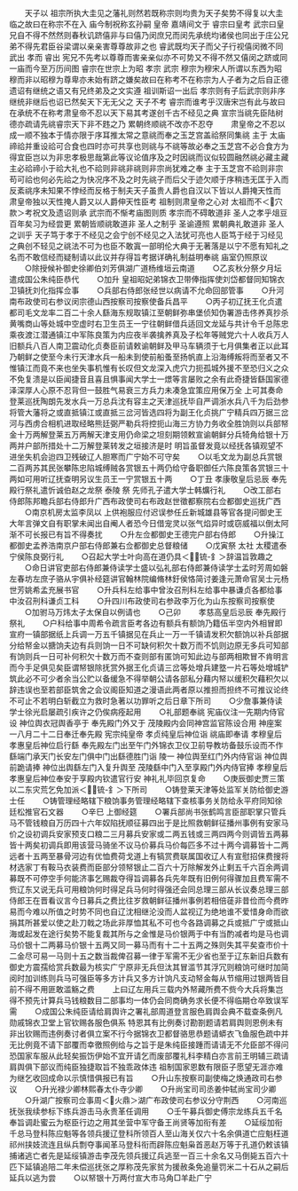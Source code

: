<!-- { "loadSidebar": true } -->
　　天子以  祖宗所执大圭见之藩礼则然若既称宗则均贵为天子矣势不得复以大圭临之故曰在称宗不在入  庙今制祝称玄孙嗣  皇帝  嘉靖间文于  睿宗曰皇考  武宗曰皇兄自不得不然然则春秋讥跻僖非与曰僖乃闵庶兄而闵先承统均诸侯也同出于庄公兄弟不得先君臣谷梁谓以亲亲害尊尊故非之也  睿武既均天子而父子行视僖闵微不同武出  孝而  睿出  宪兄不先考以尊尊而害亲亲似亦不可势又不得不然又僖闵之跻或同一庙而今至万历间图  睿宗在世宗上为昭  孝宗  武宗  穆宗为穆宋人所谓以东西为昭穆而非以昭穆为尊卑亦未始有跻之嫌矣故曰在称考不在称宗为人子者为之后自正德遗诏有继统之语又有兄终弟及之文实遵  祖训斯诏一出后  孝宗则有子后武宗则非序继统非继后也诏已然矣天下无无父之  天子不考  睿宗而谁考乎汉唐宋岂有此与故曰在承统不在称考肃皇帝不忍以天下易其考遂创千古不经见之典  宣宗当祧先臣陆树德亦疏请先祧睿宗天下非不韪之乃  累朝终顺祧不改亦不忍夺
　　肃皇帝之不忍以成一顺不独本于情亦限于序耳推太常之意祧而奉之玉芝宫盖祫祭同集祧  主于  太庙禘祫并重设祫可合食也四时亦可共享也则祧与不祧等故必奉之玉芝宫不必合食方为得宜臣岂以为非忠孝极思哉第此等议论值序及之时因祧而议似较圆融然祧必藏主藏主必祫禘小于祫大礼也不祫则非祧非祧则非宗尚犹难之奉  主于玉芝宫不祫则非宗苟可祫也何必先祫之为快况序不及之时先祧子而后父于迹欠顺于序稍违无匡于入而反紊祧序未知果不悖经而反格于制夫天子虽贵人爵也自汉以下皆以人爵掩天性而  肃皇帝独以天性掩人爵又以人爵伸天性臣考  祖制则肃皇帝之心对  太祖而不＜穴款＞考祝文及遗诏则承  武宗而不惭考庙图则质  孝宗而不碍敢道非  圣人之孝乎俎豆百年矣习为经尝更  累朝皆顺祧敢道非  圣人之制乎  圣谕遵照  累朝典礼敢道非  圣人之训乎  天子笃于孝于不经见之会宁创不经见之入法犹可亮也人臣笃于经于习经见之典创不轻见之祧法不可为也臣不敢寘一部明伦大典于无著落是以宁不愿有知礼之名而不敢信经而疑制请以此议并存得旨考据详确礼制益明奉祧  庙室仍照原议
　　○除授候补御史徐卿伯刘芳俱湖广道杨维垣云南道
　　○乙亥秋分祭夕月坛遣成国公朱纯臣恭代
　　○加升  皇祖昭妃弟锦衣卫带俸指挥使刘岱都督同知锦衣卫镇抚刘化指挥佥事
　　○兵部右侍郎张经世以病请不允命回部管事
　　○升河南布政使司右参议闵宗德山西按察司按察使备兵昌平
　　○丙子初辽抚王化贞遣都司毛文龙率二百二十余人繇海东规取镇江至朝鲜弥串堡侦知伪署游击佟养真抄杀黄嘴商山等处城中空虚时右卫生员王一宁往朝鲜借兵适回文龙延与共计令千总陈忠乘夜渡江潜通镇江中军陈良策为内应夜半袭擒养真及子松年等贼党六十人收兵万人旧额兵八百人南卫震动化贞奏臣前请敕谕朝鲜及甲马车辆须于七月俱集者正以此耳乃朝鲜之使至今未行天津水兵一船未到使前船蚤至扬帆直上沿海缚叛将而至者又不惟镇江而竟不来也坐失事机惟有长叹但文龙深入虎穴力扼孤城外援不至恐归义之众不免复溃是以臣闻捷音且喜且惧事闻大学士一燝等言屡败之余有此奇捷皆繇国家德泽深厚人心原不忍背但一鼓胜气易衰三方兵力未凑急宜策应用保万全  上可其奏命登莱巡抚陶朗先发水兵一万总兵沈有容主之天津巡抚毕自严调浙水兵八千为后劲参将管大藩将之或直抵镇江或直抵三岔河皆选四将为副王化贞挑广宁精兵四万据三岔河与西虏合相机进取经略熊廷弼严勒兵将控扼山海三方协力务收全胜饷则以兵部帑金十万两解登莱五万两解天津支用仍命梁之坦刻期领敕宣谕朝鲜分兵犄角给银十万两并户部所措处十二万解登莱转发之垣接济是时  明旨虽督发竟以经抚各镇观望不进坐失机会迨四卫残破辽人胆寒而广宁始不可守矣
　　○以毛文龙为副总兵赏银二百两苏其民张攀陈忠陷城缚贼各赏银五十两仍给守备职御任六陈良策各赏银三十两如可用听辽抚查明另议生员王一宁赏银五十两
　　○丁丑  孝康敬皇后忌辰  奉先殿行祭礼遣忻诚伯赵之龙祭  泰陵  祭  先师孔子遣大学士韩爌行礼
　　○改工部右侍郎陈邦瞻兵部右侍郎升广西布政使司右布政赵世徵都察院右佥都御史巡抚广西
　　○南京机房太监李凤以  上供袍服应付迟误参任丘新城雄县等官各提问御史王大年言弹文自有职掌未闻出自阉人者恐今日借宠灵以张气焰异时或窃威福以倒太阿渐不可长报已有旨不得奏扰
　　○升左佥都御史王德完户部右侍郎
　　○升操江都御史孟养浩南京户部右侍郎兼右佥都御史总督粮储
　　○戊寅祭  太社  太稷遣泰宁侯陈良弼行礼
　　○召起大学士叶向高在道仍具＜锍-釒＞辞温旨敦趣之
　　○命日讲官吏部右侍郎兼侍读学士盛以弘礼部右侍郎兼侍读学士孟时芳周如磐左春坊左庶子骆从宇俱补经筵讲官翰林院编脩林釪侯恪简讨姜逢元萧命官吴士元杨世芳姚希孟充展书官
　　○升兵科左给事中曾汝召刑科左给事中暴谦贞各都给事中汝召刑科谦贞工科
　　○升四川布政使司右参政李万化为山东按察司按察使
　　○加驸马万炜太子太保自以例请也
　　○己卯
　　孝慈高皇后忌辰  奉先殿行祭礼
　　○户科给事中周希令疏言臣考各边有额兵有额饷乃籍伍半空内外相冒即宣府一镇部据纸上兵调一万五千镇据见在兵止一万一千镇请发积欠额饷以补兵部据分给帑金以搪饷夫边有兵则饷一日不可缺何积欠十数万而不饥则边原无多兵可知部有饷则兵一日可补何积欠十数万而不查则部有匿饷可知此边与部两相欺冒不肯明言而今手足俱见矣臣谓帑银除抚赏外据王化贞请三岔等处增兵建墪一片石等处增城铲筑此必不可少者余当公贮以备缓急不得举朝公请各部私分藉内帑以缓积欠藉积欠以辞违误也至若部臣筑舍之会议阁臣知道之漫语此两者原以推担而担终不可推议论终不可止不若明白斩截立为救时急著以功罪听之后日章下所司
　　○少詹事兼侍读学士徐光启屡疏引疾许之仍俟病痊起用
　　○礼部题奉祧  宪庙仪注一先期内侍官设  神位舆衣冠舆香亭于  奉先殿门外又于  茂陵殿内会同神宫监官陈设合用  神座案一八月二十二日奉迁奉先殿  宪宗纯皇帝  孝贞纯皇后神位诣  祧庙即奉请  孝穆皇后  孝惠皇后神位启行繇  奉先殿左门出至午门外锦衣卫仪卫前导教坊备鼓乐设而不作繇端门承天门长安左门俱中门出繇德胜门诣  陵一  神位舆至红门外内侍官诣  神位舆前跪请捧  神位出舆繇左门入复升舆至  茂陵繇中门入至享殿门外内侍官捧  孝穆皇后  孝惠皇后神位奉安于享殿内钦遣官行安  神礼礼毕回京复命
　　○庚辰御史贾三策以二东灾荒乞免加派＜锍-釒＞下所司
　　○铸登莱天津等处监军关防给御史游士任
　　○铸管理经略辖下粮饷事务管理经略辖下查核事务关防给永平府同知徐廷松推官石文器
　　○辛巳  上御经筵
　　○署兵部尚书张鹤鸣言臣部职掌只管兵马不管钱粮自万历四十六年奴陷抚顺征募四出于是比照救朝鲜征播州事例有安家马价之设初调兵安家预支口粮二三月募兵安家或二两五钱或三两四两今则调皆五两募皆十两矣初调兵即用该营马骑坐不议马价募兵马价每匹多不过十两今调募皆十二两远者十五两至暴骨河边有优恤费荷戈道上有犒赏费联属国收辽人有宣慰招俫费搜将材选家丁有鞍马衣装费而臣部分领帑银止二百六十万除解发外止剩五千六百余两调募既不可停空手何能济事乞赐裁夺得旨调募各兵先年既有旧例何得骤加且费军需不赀辽东又说无兵可用粮饷何时得足兵马何时得强还会同总理三部从长议奏总理三部侍郎王在晋看议言今日募兵之费比往岁救朝鲜征播州事例若相倍蓗非昔俭而今费昨易而今难以所值之时势不同也自辽沈相继沦没而人盆视辽为绝地谁不爱惜身命而欲捐其所甚爱以使之赴刀戟之场此非厚恤其私不可也今各路调募之兵或抵广宁或抵山海或起发在途行矣势不能复裁其所与之金惟是马价银两于中有当酌减者均是马也调马价银十二两募马价银十五两又同一募马而有十二十五两之殊则失其平矣查市价十二金尽可易一马则十五之数当裁俾召募一律于军需不无少省也至于辽东新旧兵数有御史方震孺给赏兵数最为核实广宁原非无兵但汰其冒滥节其浮冗则粮饷可继时加简阅时加训练则兵马可强臣等多方计兵又多方计饷凡支动帑金每从节缩用过银两皆目前不得不用匪敢滥觞之费
　　上曰辽左用兵三载内外帑藏所费不赀今大兵将集岂得不预先计算兵马钱粮数目二部事均一体仍会同商确务求长便不得临期仓卒致误军需
　　○成国公朱纯臣请给肩舆许之署礼部周道登言服色肩舆会典不载查条例凡勋戚锦衣卫堂上官钦赐各服色俱系  特恩其有比例奏讨勘劄题请若肩舆则恩例未有非出钦赐而违例奏讨者俱立案不行今据锦衣卫都督骆思恭题请蟒衣飞鱼服色疏中并无比例竟不请下部覆而幸徼照例给与之旨于是朱纯臣接踵而请请无不允臣部不得问恐国家车服从此轻矣振饬伊始不宜开请乞而废部覆礼科李精白亦言前王明辅三疏请肩舆俱下部议而纯臣独捷取旨不独乖政体违  祖制国家恩数有限臣子愿望无涯亦难为继乞收回成命以示慎惜俱报已有旨
　　○升山东按察司副使梅之焕通政司右参议
　　○升光禄少卿林熙春太仆寺少卿
　　○升尚宝司司丞姜仲轼尚宝司少卿
　　○升湖广按察司佥事周＜火鼎＞湖广布政使司右参议分守荆西
　　○河南巡抚张我续参标下练兵游击马永贵革任调用
　　○壬午募兵御史傅宗龙练兵五千名奉旨调赴蜜云为枢臣行边之用其坐营中军守备王尚贤等加衔有差
　　○延绥加衔千总马登科陈应魁等各领兵援辽登科所领百人至山海关仅六十名余俱道亡应魁枉道祁州挟妓流连且纵兵剽夺事闻革马登科衔而辟陈应魁枭首恶赵万等于孔道仍敕该镇捕诸逃亡者先是延绥镇游击李茂先领兵援辽兵逃至一百三十余名又马倒毙五百六十匹下延镇追陪二年未偿巡抚张之厚称茂先家贫为援赦条免追量罚米二十石从之嗣后延兵以逃为尝
　　○以帑银十万两付宣大市马角□羊赴广宁
